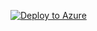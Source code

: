 [![Deploy to Azure](https://aka.ms/deploytoazurebutton)](https://portal.azure.com/#create/Microsoft.Template/uri/https%3A%2F%2Fraw.githubusercontent.com%2Fmystak23%2FSentinel_Deployment%2Fmain%2Fazuredeploy.json/createUIDefinitionUri/https%3A%2F%2Fraw.githubusercontent.com%2Fmystak23%2FSentinel_Deployment%2Fmain%2FcreateUiDefinition.json)